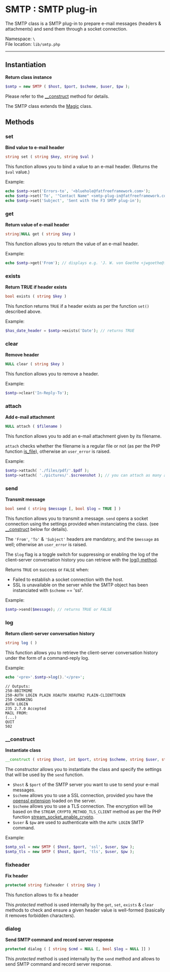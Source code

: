 # SMTP : SMTP plug-in

The SMTP class is a SMTP plug-in to prepare e-mail messages (headers & attachments) and send them through a socket connection.

Namespace: `\` <br>
File location: `lib/smtp.php`

---

## Instantiation

**Return class instance**

```php
$smtp = new SMTP ( $host, $port, $scheme, $user, $pw );

```
Please refer to the [__construct](smtp#&#95;&#95;construct) method for details.

The SMTP class extends the [Magic](magic) class.

## Methods

### set

**Bind value to e-mail header**

``` php
string set ( string $key, string $val )
```

This function allows you to bind a value to an e-mail header.
(Returns the `$val` value.)

Example:

``` php
echo $smtp->set('Errors-to', '<bluehole@fatfreeframework.com>');
echo $smtp->set('To', '"Contact Name" <smtp-plug-in@fatfreeframework.com>');
echo $smtp->set('Subject', 'Sent with the F3 SMTP plug-in');
```

### get

**Return value of e-mail header**

``` php
string|NULL get ( string $key )
```

This function allows you to return the value of an e-mail header.

Example:

``` php
echo $smtp->get('From'); // displays e.g. 'J. W. von Goethe <jwgoethe@famousauthors.org>'
```

### exists

**Return TRUE if header exists**

``` php
bool exists ( string $key )
```

This function returns `TRUE` if a header exists as per the function `set()` described above.

Example:

``` php
$has_date_header = $smtp->exists('Date'); // returns TRUE
```

### clear

**Remove header**

``` php
NULL clear ( string $key )
```

This function allows you to remove a header.

Example:

``` php
$smtp->clear('In-Reply-To');

```

### attach

**Add e-mail attachment**

``` php
NULL attach ( $filename )
```

This function allows you to add an e-mail attachment given by its filename.

`attach` checks whether the filename is a regular file or not (as per the PHP function [is_file](http://www.php.net/is_file "php.net :: ")), otherwise an `user_error` is raised.

Example:

``` php
$smtp->attach( './files/pdf/'.$pdf );
$smtp->attach( './pictures/'.$screenshot ); // you can attach as many attachments you need to the same e-mail
```

### send

**Transmit message**

``` php
bool send ( string $message [, bool $log = TRUE ] )
```

This function allows you to transmit a message. `send` opens a socket connection using the settings provided when instanciating the class. (see [__construct](smtp#&#95;&#95;construct) below for details).

The `'From'`, `'To'` & `'Subject'` headers are mandatory, and the `$message` as well; otherwise an `user_error` is raised.

The `$log` flag is a toggle switch for suppressing or enabling the log of the client-server conversation history you can retrieve with the [log() method](smtp#log).

Returns `TRUE` on success or `FALSE` when:

+ Failed to establish a socket connection with the host.
+ SSL is unavailable on the server while the SMTP object has been instanciated with `$scheme` == 'ssl'.

Example:

``` php
$smtp->send($message); // returns TRUE or FALSE
```

### log

**Return client-server conversation history**

``` php
string log ( )
```

This function allows you to retrieve the client-server conversation history under the form of a command-reply log.

Example:

``` php
echo '<pre>'.$smtp->log().'</pre>';
```
```
// Outputs:
250-8BITMIME
250-AUTH LOGIN PLAIN XOAUTH XOAUTH2 PLAIN-CLIENTTOKEN
250 CHUNKING
AUTH LOGIN
235 2.7.0 Accepted
MAIL FROM:
(...)
QUIT
502
```

### __construct

**Instantiate class**

``` php
__construct ( string $host, int $port, string $scheme, string $user, string $pw )
```

The constructor allows you to instantiate the class and specify the settings that will be used by the `send` function.

+ `$host` & `$port` of the SMTP server you want to use to send your e-mail messages.
+ `$scheme` allows you to use a SSL connection, provided you have the [openssl extension](http://www.php.net/openssl "php.net :: OpenSSL") loaded on the server.
+ `$scheme` allows you to use a TLS connection. The encryption will be based on the `STREAM_CRYPTO_METHOD_TLS_CLIENT` method as per the PHP function [stream_socket_enable_crypto](http://www.php.net/manual/en/function.stream-socket-enable-crypto.php "php.net :: stream_socket_enable_crypto").
+ `$user` & `$pw` are used to authenticate with the `AUTH LOGIN` SMTP command.

Example:

``` php
$smtp_ssl = new SMTP ( $host, $port, 'ssl', $user, $pw );
$smtp_tls = new SMTP ( $host, $port, 'tls', $user, $pw );

```

### fixheader

**Fix header**

``` php
protected string fixheader ( string $key )
```

This function allows to fix a header

This _protected_ method is used internally by the `get`, `set`, `exists` & `clear` methods to check and ensure a given header value is well-formed (basically it removes forbidden characters).

### dialog

**Send SMTP command and record server response**

``` php
protected dialog ( [ string $cmd = NULL [, bool $log = NULL ]] )
```

This _protected_ method is used internally by the `send` method and allows to send SMTP command and record server response.
